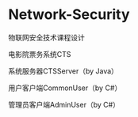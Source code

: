 # Network-Security
物联网安全技术课程设计

电影院票务系统CTS

系统服务器CTSServer（by Java）

用户客户端CommonUser（by C#）

管理员客户端AdminUser（by C#）
